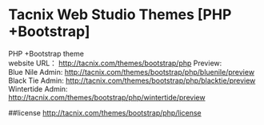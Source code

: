 Tacnix Web Studio Themes [PHP +Bootstrap]
==========================================

PHP +Bootstrap theme  
website URL： http://tacnix.com/themes/bootstrap/php
Preview:  
	Blue Nile Admin: http://tacnix.com/themes/bootstrap/php/bluenile/preview
	Black Tie Admin: http://tacnix.com/themes/bootstrap/php/blacktie/preview
	Wintertide Admin: http://tacnix.com/themes/bootstrap/php/wintertide/preview  
	
##license
http://tacnix.com/themes/bootstrap/php/license
